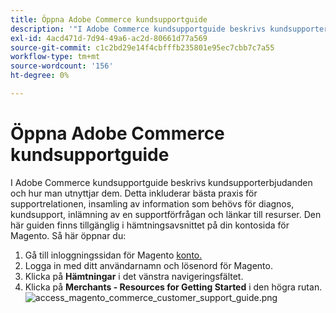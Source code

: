 ```yaml
---
title: Öppna Adobe Commerce kundsupportguide
description: '"I Adobe Commerce kundsupportguide beskrivs kundsupporterbjudanden och hur man utnyttjar dem. Detta inkluderar bästa praxis för supportrelationen, insamling av information som behövs för diagnos, kundsupport, inlämning av en supportförfrågan och länkar till resurser. Den här guiden finns tillgänglig i hämtningsavsnittet på din kontosida för Magento. För åtkomst:'''
exl-id: 4acd471d-7d94-49a6-ac2d-80661d77a569
source-git-commit: c1c2bd29e14f4cbfffb235801e95ec7cbb7c7a55
workflow-type: tm+mt
source-wordcount: '156'
ht-degree: 0%

---
```


# Öppna Adobe Commerce kundsupportguide

I Adobe Commerce kundsupportguide beskrivs kundsupporterbjudanden och hur man utnyttjar dem. Detta inkluderar bästa praxis för supportrelationen, insamling av information som behövs för diagnos, kundsupport, inlämning av en supportförfrågan och länkar till resurser. Den här guiden finns tillgänglig i hämtningsavsnittet på din kontosida för Magento. Så här öppnar du:

1. Gå till inloggningssidan för Magento [konto.](https://account.magento.com/customer/account/login)
1. Logga in med ditt användarnamn och lösenord för Magento.
1. Klicka på **Hämtningar** i det vänstra navigeringsfältet.
1. Klicka på **Merchants - Resources for Getting Started** i den högra rutan.  ![access_magento_commerce_customer_support_guide.png](assets/access_magento_commerce_customer_support_guide.png)
